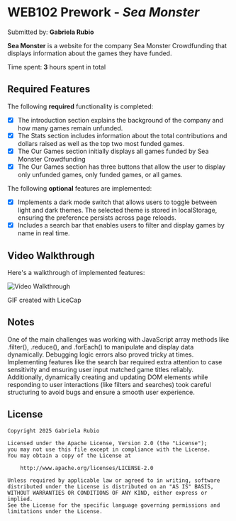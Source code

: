 # WEB102 Prework - *Sea Monster*

Submitted by: **Gabriela Rubio**

**Sea Monster** is a website for the company Sea Monster Crowdfunding that displays information about the games they have funded.

Time spent: **3** hours spent in total

## Required Features

The following **required** functionality is completed:

* [x] The introduction section explains the background of the company and how many games remain unfunded.
* [x] The Stats section includes information about the total contributions and dollars raised as well as the top two most funded games.
* [x] The Our Games section initially displays all games funded by Sea Monster Crowdfunding
* [x] The Our Games section has three buttons that allow the user to display only unfunded games, only funded games, or all games.

The following **optional** features are implemented:

* [x] Implements a dark mode switch that allows users to toggle between light and dark themes. The selected theme is stored in localStorage, ensuring the preference persists across page reloads.
* [x] Includes a search bar that enables users to filter and display games by name in real time.

## Video Walkthrough

Here's a walkthrough of implemented features:

<img src='https://i.imgur.com/pTCSsU5.gif' title='Video Walkthrough' width='' alt='Video Walkthrough' />

GIF created with LiceCap

## Notes

One of the main challenges was working with JavaScript array methods like .filter(), .reduce(), and .forEach() to manipulate and display data dynamically. Debugging logic errors also proved tricky at times. Implementing features like the search bar required extra attention to case sensitivity and ensuring user input matched game titles reliably. Additionally, dynamically creating and updating DOM elements while responding to user interactions (like filters and searches) took careful structuring to avoid bugs and ensure a smooth user experience. 

## License

    Copyright 2025 Gabriela Rubio

    Licensed under the Apache License, Version 2.0 (the "License");
    you may not use this file except in compliance with the License.
    You may obtain a copy of the License at

        http://www.apache.org/licenses/LICENSE-2.0

    Unless required by applicable law or agreed to in writing, software
    distributed under the License is distributed on an "AS IS" BASIS,
    WITHOUT WARRANTIES OR CONDITIONS OF ANY KIND, either express or implied.
    See the License for the specific language governing permissions and
    limitations under the License.
